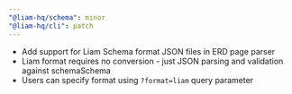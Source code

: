 ```yaml
---
"@liam-hq/schema": minor
"@liam-hq/cli": patch
---
```


- Add support for Liam Schema format JSON files in ERD page parser
- Liam format requires no conversion - just JSON parsing and validation against schemaSchema
- Users can specify format using `?format=liam` query parameter
